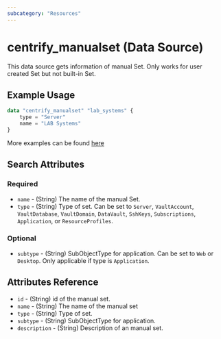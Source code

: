 ```yaml
---
subcategory: "Resources"
---
```


# centrify_manualset (Data Source)

This data source gets information of manual Set. Only works for user created Set but not built-in Set.

## Example Usage

```terraform
data "centrify_manualset" "lab_systems" {
    type = "Server"
    name = "LAB Systems"
}
```

More examples can be found [here](https://github.com/marcozj/terraform-provider-centrifyvault/tree/main/examples/centrify_manualset)

## Search Attributes

### Required

- `name` - (String) The name of the manual Set.
- `type` - (String) Type of set. Can be set to `Server`, `VaultAccount`, `VaultDatabase`, `VaultDomain`, `DataVault`, `SshKeys`, `Subscriptions`, `Application`, or `ResourceProfiles`.

### Optional

- `subtype` - (String) SubObjectType for application. Can be set to `Web` or `Desktop`. Only applicable if type is `Application`.

## Attributes Reference

- `id` - (String) id of the manual set.
- `name` - (String) The name of the manual set
- `type` - (String) Type of set.
- `subtype` - (String) SubObjectType for application.
- `description` - (String) Description of an manual set.

